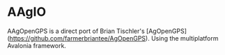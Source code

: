 # AAgIO

AAgOpenGPS is a direct port of Brian Tischler's [AgOpenGPS] (https://github.com/farmerbriantee/AgOpenGPS). Using the multiplatform Avalonia framework.
